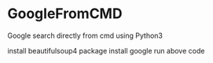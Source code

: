 # GoogleFromCMD
Google search directly from cmd using Python3

install beautifulsoup4 package
install google
run above code
